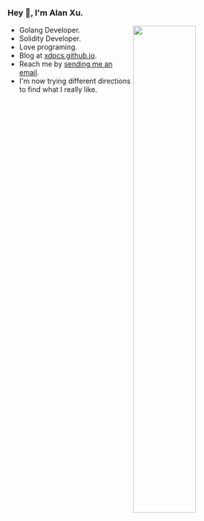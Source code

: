 ### Hey 👋, I'm Alan Xu.

<a href="https://github.com/wuhan005?tab=repositories">
  <img align="right" src="https://github-readme-stats.vercel.app/api?username=XdpCs&show_icons=true&title_color=000&icon_color=0099ff&count_private=true&text_color=000&bg_color=ffffff&hide_border=true#gh-light-mode-only" width="50%"/>
</a>

* Golang Developer.
* Solidity Developer.
* Love programing.
* Blog at [xdpcs.github.io](https://xdpcs.github.io).
* Reach me by [sending me an email](mailto:xdpcsyy@gmail.com).
* I'm now trying different directions to find what I really like.

  
